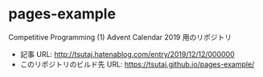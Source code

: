 # pages-example
Competitive Programming (1) Advent Calendar 2019 用のリポジトリ

* 記事 URL: http://tsutaj.hatenablog.com/entry/2019/12/12/000000
* このリポジトリのビルド先 URL: https://tsutaj.github.io/pages-example/
